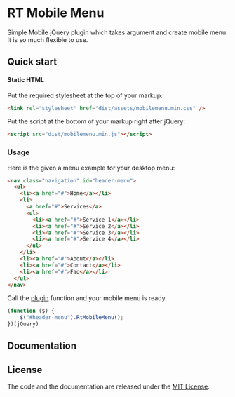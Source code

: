 # RT Mobile Menu
<p align="center">
</p>
Simple Mobile jQuery plugin which takes argument and create mobile menu. It is so much flexible to use.

## Quick start

#### Static HTML

Put the required stylesheet at the top of your markup:
```html
<link rel="stylesheet" href="dist/assets/mobilemenu.min.css" />
```
Put the script at the bottom of your markup right after jQuery:
```html
<script src="dist/mobilemenu.min.js"></script>
```

### Usage

Here is the given a menu example for your desktop menu:

```html
<nav class="navigation" id="header-menu">
  <ul>
    <li><a href="#">Home</a></li>
    <li>
      <a href="#">Services</a>
      <ul>
        <li><a href="#">Service 1</a></li>
        <li><a href="#">Service 2</a></li>
        <li><a href="#">Service 3</a></li>
        <li><a href="#">Service 4</a></li>
      </ul>
    </li>
    <li><a href="#">About</a></li>
    <li><a href="#">Contact</a></li>
    <li><a href="#">Faq</a></li>
  </ul>
</nav>
```

Call the [plugin](https://learn.jquery.com/plugins/) function and your mobile menu is ready.

```javascript
(function ($) {
    $("#header-menu").RtMobileMenu();
})(jQuery)
```

## Documentation


## License

The code and the documentation are released under the [MIT License](http://zenorocha.mit-license.org/).
